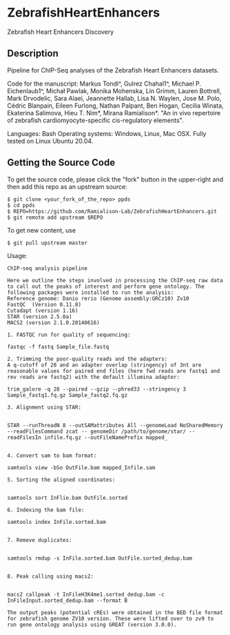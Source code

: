 # ZebrafishHeartEnhancers
 Zebrafish Heart Enhancers Discovery
## Description
Pipeline for ChIP-Seq analyses of the Zebrafish Heart Enhancers datasets.

Code for the manuscript: Markus Tondl^, Gulrez Chahal1^, Michael P. Eichenlaub1^, Michał Pawlak, Monika Mohenska, Lin Grimm, Lauren Bottrell, Mark Drvodelic, Sara Alaei, Jeannette Hallab, Lisa N. Waylen, Jose M. Polo, Cédric Blanpain, Eileen Furlong, Nathan Palpant, Ben Hogan, Cecilia Winata, Ekaterina Salimova, Hieu T. Nim*, Mirana Ramialison*. "An in vivo repertoire of zebrafish cardiomyocyte-specific cis-regulatory elements". 

Languages: Bash
Operating systems: Windows, Linux, Mac OSX. 
Fully tested on Linux Ubuntu 20.04. 

## Getting the Source Code

To get the source code, please click the "fork" button in the upper-right and then add this repo as an upstream source:

````
$ git clone <your_fork_of_the_repo> ppds
$ cd ppds
$ REPO=https://github.com/Ramialison-Lab/ZebrafishHeartEnhancers.git
$ git remote add upstream $REPO
````

To get new content, use 
````
$ git pull upstream master 
````

Usage:

```text
ChIP-seq analysis pipeline

Here we outline the steps involved in processing the ChIP-seq raw data to call out the peaks of interest and perform gene ontology. The following packages were installed to run the analysis:
Reference genome: Danio rerio (Genome assembly:GRCz10) Zv10
FastQC  (Version 0.11.8)
Cutadapt (version 1.16)
STAR (version 2.5.0a)
MACS2 (version 2.1.0.20140616)

1. FASTQC run for quality of sequencing:

fastqc -f fastq Sample_file.fastq

2. Trimming the poor-quality reads and the adapters: 
A q-cutoff of 28 and an adapter overlap (stringency) of 3nt are reasonable values for paired end files (here fwd reads are fastq1 and rev reads are fastq2) with the default illumina adapter:

trim_galore -q 28 --paired --gzip --phred33 --stringency 3 Sample_fastq1.fq.gz Sample_fastq2.fq.gz

3. Alignment using STAR:


STAR --runThreadN 8 --outSAMattributes All --genomeLoad NoSharedMemory --readFilesCommand zcat -- genomeDir /path/to/genome/star/ --readFilesIn infile.fq.gz --outFileNamePrefix mapped_


4. Convert sam to bam format:

samtools view -bSo OutFile.bam mapped_Infile.sam

5. Sorting the aligned coordinates:


samtools sort InFlie.bam OutFile.sorted

6. Indexing the bam file:

samtools index InFile.sorted.bam


7. Remove duplicates:


samtools rmdup -s InFile.sorted.bam OutFile.sorted_dedup.bam


8. Peak calling using macs2:


macs2 callpeak -t InFileH3K4me1.sorted_dedup.bam -c InFileInput.sorted_dedup.bam --format B

The output peaks (potential cREs) were obtained in the BED file format for zebrafish genome ZV10 version. These were lifted over to zv9 to run gene ontology analysis using GREAT (version 3.0.0).
